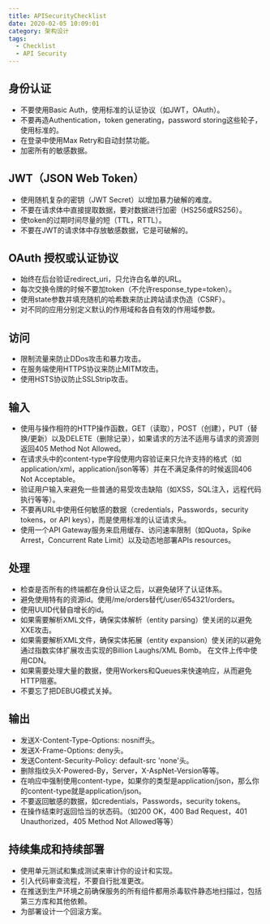 ```yaml
---
title: APISecurityChecklist
date: 2020-02-05 10:09:01
category: 架构设计
tags:
  - Checklist
  - API Security
---
```


## 身份认证

- 不要使用Basic Auth，使用标准的认证协议（如JWT，OAuth）。
- 不要再造Authentication，token generating，password storing这些轮子，使用标准的。
- 在登录中使用Max Retry和自动封禁功能。
- 加密所有的敏感数据。

## JWT（JSON Web Token）

- 使用随机复杂的密钥（JWT Secret）以增加暴力破解的难度。
- 不要在请求体中直接提取数据，要对数据进行加密（HS256或RS256）。
- 使token的过期时间尽量的短（TTL，RTTL）。
- 不要在JWT的请求体中存放敏感数据，它是可破解的。

## OAuth 授权或认证协议

- 始终在后台验证redirect_uri，只允许白名单的URL。
- 每次交换令牌的时候不要加token（不允许response_type=token）。
- 使用state参数并填充随机的哈希数来防止跨站请求伪造（CSRF）。
- 对不同的应用分别定义默认的作用域和各自有效的作用域参数。

## 访问

- 限制流量来防止DDos攻击和暴力攻击。
- 在服务端使用HTTPS协议来防止MITM攻击。
- 使用HSTS协议防止SSLStrip攻击。

## 输入

- 使用与操作相符的HTTP操作函数，GET（读取），POST（创建），PUT（替换/更新）以及DELETE（删除记录），如果请求的方法不适用与请求的资源则返回405 Method Not Allowed。
- 在请求头中的content-type字段使用内容验证来只允许支持的格式（如application/xml，application/json等等）并在不满足条件的时候返回406 Not Acceptable。
- 验证用户输入来避免一些普通的易受攻击缺陷（如XSS，SQL注入，远程代码执行等等）。
- 不要再URL中使用任何敏感的数据（credentials，Passwords，security tokens，or API keys），而是使用标准的认证请求头。
- 使用一个API Gateway服务来启用缓存、访问速率限制（如Quota，Spike Arrest，Concurrent Rate Limit）以及动态地部署APIs resources。

## 处理

- 检查是否所有的终端都在身份认证之后，以避免破环了认证体系。
- 避免使用特有的资源id。使用/me/orders替代/user/654321/orders。
- 使用UUID代替自增长的id。
- 如果需要解析XML文件，确保实体解析（entity parsing）使关闭的以避免XXE攻击。
- 如果需要解析XML文件，确保实体拓展（entity expansion）使关闭的以避免通过指数实体扩展攻击实现的Billion Laughs/XML Bomb。
在文件上传中使用CDN。
- 如果需要处理大量的数据，使用Workers和Queues来快速响应，从而避免HTTP阻塞。
- 不要忘了把DEBUG模式关掉。

## 输出

- 发送X-Content-Type-Options: nosniff头。
- 发送X-Frame-Options: deny头。
- 发送Content-Security-Policy: default-src 'none'头。
- 删除指纹头X-Powered-By，Server，X-AspNet-Version等等。
- 在响应中强制使用content-type，如果你的类型是application/json，那么你的content-type就是application/json。
- 不要返回敏感的数据，如credentials，Passwords，security tokens。
- 在操作结束时返回恰当的状态码。（如200 OK，400 Bad Request，401 Unauthorized，405 Method Not Allowed等等）

## 持续集成和持续部署

- 使用单元测试和集成测试来审计你的设计和实现。
- 引入代码审查流程，不要自行批准更改。
- 在推送到生产环境之前确保服务的所有组件都用杀毒软件静态地扫描过，包括第三方库和其他依赖。
- 为部署设计一个回滚方案。